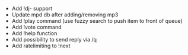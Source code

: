 - Add !dj- support
- Update mpd db after adding/removing mp3
- Add !play command (use fuzzy search to push item to front of queue)
- Add !vote command
- Add !help function
- Add possibility to send reply via /q
- Add ratelimiting to !next